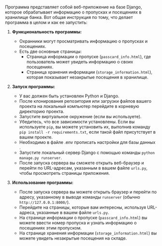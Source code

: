 Программа представляет собой веб-приложение на базе Django, которое обрабатывает информацию о пропусках и посещениях в хранилище банка. Вот общая инструкция по тому, что делает программа в целом и как ее запустить:

1. **Функциональность программы:**
   - Охранники могут просматривать информацию о пропусках и посещениях.
   - Есть две основные страницы:
     - Страница информации о пропуске (`passcard_info.html`), где пользователь может увидеть информацию о своих посещениях.
     - Страница хранения информации (`storage_information.html`), которая показывает незакрытые посещения в хранилище.

2. **Запуск программы:**
   - У вас должен быть установлен Python и Django.
   - После клонирования репозитория или загрузки файлов вашего проекта на локальный компьютер перейдите в корневую директорию проекта.
   - Запустите виртуальное окружение (если вы используете).
   - Убедитесь, что все зависимости установлены. Если вы используете `pip`, вы можете установить их, выполнив команду `pip install -r requirements.txt`, если такой файл присутствует в вашем проекте.
   - Необходимо в файле .env прописать настройки для базы данных .
   - Запустите локальный сервер Django с помощью команды `python manage.py runserver`.
   - После запуска сервера вы сможете открыть веб-браузер и перейти по URL-адресам, указанным в вашем файле `urls.py`, чтобы просмотреть страницы приложения.

3. **Использование программы:**
   - После запуска сервера вы можете открыть браузер и перейти по адресу, указанному в выводе команды `runserver` (обычно `http://127.0.0.1:8000/`).
   - Перейдите на страницы, которые вам интересны, используя URL-адреса, указанные в вашем файле `urls.py`.
   - На странице информации о пропуске (`passcard_info.html`) вы можете ввести номер пропуска и узнать информацию о посещениях этим пропуском.
   - На странице хранения информации (`storage_information.html`) вы можете увидеть незакрытые посещения на складе.
